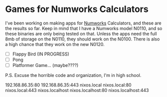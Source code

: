 # Games for Numworks Calculators

I've been working on making apps for [Numworks](https://numworks.com) Calculators, and these are the results so far. Keep in mind that I have a Numworks model N0110, and so these binaries are only being tested on that. Unless the apps need the full 8mb of storage on the N0110, they should work on the N0100. There is also a high chance that they work on the new N0120.

- [ ] Flappy Bird (IN PROGRESS)
- [ ] Pong
- [ ] Platformer Game… (maybe????)

P.S. Excuse the horrible code and organization, I'm in high school.

192.168.86.35:80
192.168.86.35:443
nixos.local
nixos.local:80
nixos.local:443
nixos.localhost
nixos.localhost:80
nixos.localhost:443
